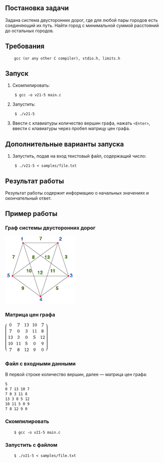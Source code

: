 ## Постановка задачи

Задана система двусторонних дорог, где для любой пары городов есть
соединяющий их путь. Найти город с минимальной суммой расстояний до остальных
городов.

## Требования

        gcc (or any other C compiler), stdio.h, limits.h

## Запуск

1. Скомпилировать:

        $ gcc -o v21-5 main.c

2. Запустить:

        $ ./v21-5

3. Ввести с клавиатуры количество вершин графа, нажать `<Enter>`, ввести
с клавиатуры через пробел матрицу цен графа.

## Дополнительные варианты запуска

1. Запустить, подав на вход текстовый файл, содержащий число:

        $ ./v21-5 < samples/file.txt

## Результат работы

Результат работы содержит информацию о начальных значениях и окончательный
ответ.

## Пример работы

### Граф системы двусторонних дорог

![Graph](https://raw.githubusercontent.com/artkirienko/v21-5/master/samples/graph.png)

### Матрица цен графа

![Matrix](https://raw.githubusercontent.com/artkirienko/v21-5/master/samples/matrix.png)

### Файл с входными данными

В первой строке количество вершин, далее — матрица цен графа:

```
5
0 7 13 10 7
7 0 3 11 8
13 3 0 5 12
10 11 5 0 9
7 8 12 9 0
```

### Скомпилировать

        $ gcc -o v21-5 main.c

### Запустить с файлом

        $ ./v21-5 < samples/file.txt

